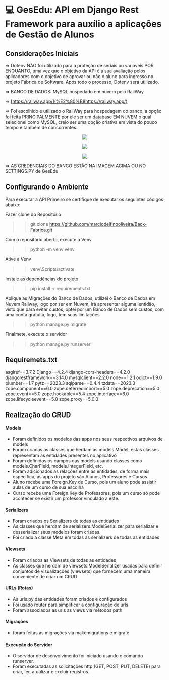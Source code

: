 # :computer: GesEdu: API em Django Rest Framework para auxílio a aplicações de Gestão de Alunos

<h2 align="left">Considerações Iniciais</h2>

=> Dotenv NÃO foi utilizado para a proteção de seriais ou variáveis POR ENQUANTO, uma vez que o objetivo da API é a sua avaliação pelos aplicadores com o objetivo de aprovar ou não o aluno para ingresso no projeto Fábrica de Software. Após todo o processo, Dotenv será utilizado.

=> BANCO DE DADOS: MySQL hospedado em nuvem pelo RailWay

=> [https://railway.app/](%E2%80%B8https://railway.app/)

=> Foi escolhido e utilizado o RailWay para hospedagem do banco, a opção foi feita PRINCIPALMENTE por ele ser um database EM NUVEM o qual selecionei como MySQL, creio ser uma opção criativa em vista do pouco tempo e também de concorrentes.

<p align="center">
  <img src="https://github.com/marciodelfinooliveira/Back-Fabrica/assets/141946311/9261905c-c91f-4197-b7c9-645bf91dcb8b" />
</p>

<p align="center">
  <img src="https://github.com/marciodelfinooliveira/Back-Fabrica/assets/141946311/1a3a7aab-cee2-4d35-ac3a-33c3661b3d11" />
</p>

<p align="center">
  <img src="https://github.com/marciodelfinooliveira/Back-Fabrica/assets/141946311/b45c2769-dc7f-486a-9d37-fc5eb4df332c" />
</p>

=> AS CREDENCIAIS DO BANCO ESTÃO NA IMAGEM ACIMA OU NO SETTINGS.PY de GesEdu

<h2 align="left">Configurando o Ambiente</h2>

Para executar a API Primeiro se certifique de executar os seguintes códigos abaixo:

Fazer clone do Repositório

>> git clone https://github.com/marciodelfinooliveira/Back-Fabrica.git
>>

Com o repositório aberto, execute a Venv

>> python -m venv venv
>>

Ative a Venv

>> venv\Scripts\activate
>>

Instale as dependências do projeto

>> pip install -r requirements.txt
>>

Aplique as Migrações do Banco de Dados, utilizei o Banco de Dados em Nuvem Railway, logo por ser em Nuvem, irá apresentar alguma lentidão, visto que para evitar custos, optei por um Banco de Dados sem custos, com uma conta gratuita, logo, tem suas limitações

>> python manage.py migrate
>>

Finalmete, execute o servidor

>> python manage.py runserver
>>

<h2 align="left">Requiremets.txt</h2>

asgiref==3.7.2
Django==4.2.4
django-cors-headers==4.2.0
djangorestframework==3.14.0
mysqlclient==2.2.0
node==1.2.1
odict==1.9.0
plumber==1.7
pytz==2023.3
sqlparse==0.4.4
tzdata==2023.3
zope.component==6.0
zope.deferredimport==5.0
zope.deprecation==5.0
zope.event==5.0
zope.hookable==5.4
zope.interface==6.0
zope.lifecycleevent==5.0
zope.proxy==5.0.0

<h2 align="left">Realização do CRUD</h2>

<h4 align="left"> Models </h4>

- Foram definidos os modelos das apps nos seus respectivos arquivos de models
- Foram criadas as classes que herdam as models.Model, estas classes representam as entidades presentes no aplicativo
- Foram definidos os campos das models usando classes como models.CharField, models.IntegerField, etc.
- Foram adicionados as relações entre as entidades, de forma mais específica, as apps do projeto são Alunos, Professores e Cursos.
- Aluno recebe uma Foreign.Key de Curso, pois um aluno pode assistir aulas de um curso de sua escolha
- Curso recebe uma Foreign.Key de Professores, pois um curso só pode acontecer se existir um professor vinculado a este.

<h4 align="left"> Serializers </h4>

- Foram criados os Serializers de todas as entidades
- As classes que herdam de serializers.ModelSerializer para serializar e desserializar seus modelos foram criadas.
- Foi criado a classe Meta em todas as serializers de todas as entidades

<h4 align="left"> Viewsets </h4>

- Foram criados as Viewsets de todas as entidades
- As classes que herdam de viewsets.ModelSerializer usadas para definir conjuntos de visualizações (viewsets) que fornecem uma maneira conveniente de criar um CRUD

<h4 align="left"> URLs (Rotas) </h4>

- As urls.py das entidades foram criados e configurados
- Foi usado router para simplificar a configuração de urls
- Foram associados as urls as views via métodos path

<h4 align="left"> Migrações </h4>

- foram feitas as migrações via makemigrations e migrate

<h4 align="left"> Execução do Servidor </h4>

- O servidor de desenvolvimento foi iniciado usando o comando runserver.
- Foram executadas as solicitações http (GET, POST, PUT, DELETE) para criar, ler, atualizar e excluir registros.
